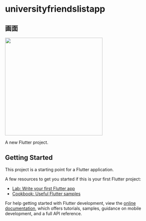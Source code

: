# universityfriendslistapp

## 画面
<img src="https://github.com/user-attachments/assets/e7a3798d-988d-488a-92f8-74055ce6738f" width="320">


A new Flutter project.

## Getting Started

This project is a starting point for a Flutter application.

A few resources to get you started if this is your first Flutter project:

- [Lab: Write your first Flutter app](https://docs.flutter.dev/get-started/codelab)
- [Cookbook: Useful Flutter samples](https://docs.flutter.dev/cookbook)

For help getting started with Flutter development, view the
[online documentation](https://docs.flutter.dev/), which offers tutorials,
samples, guidance on mobile development, and a full API reference.
